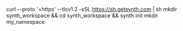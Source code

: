 
curl --proto '=https' --tlsv1.2 -sSL https://sh.getsynth.com | sh
mkdir synth_workspace && cd synth_workspace && synth init
mkdir my_namespace
